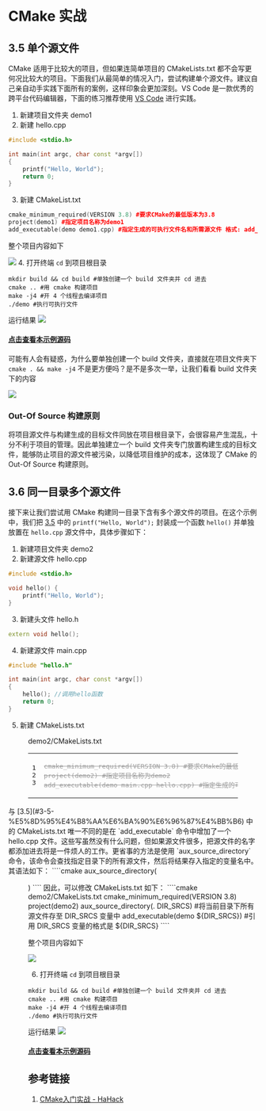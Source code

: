 # CMake 实战
## 3.5 单个源文件
CMake 适用于比较大的项目，但如果连简单项目的 CMakeLists.txt 都不会写更何况比较大的项目。下面我们从最简单的情况入门，尝试构建单个源文件。建议自己亲自动手实践下面所有的案例，这样印象会更加深刻。VS Code 是一款优秀的跨平台代码编辑器，下面的练习推荐使用 [VS Code](https://code.visualstudio.com/) 进行实践。
1. 新建项目文件夹 demo1
2. 新建 hello.cpp
````cpp demo1/hello.cpp
#include <stdio.h>

int main(int argc, char const *argv[])
{
    printf("Hello, World");
    return 0;
}
````
3. 新建 CMakeList.txt
````cpp demo1/CMakeList.txt
cmake_minimum_required(VERSION 3.8) #要求CMake的最低版本为3.8
project(demo1) #指定项目名称为demo1
add_executable(demo demo1.cpp) #指定生成的可执行文件名和所需源文件 格式: add_executable(生成的可执行文件名 源文件1 源文件2 ...)
````
整个项目内容如下

![](http://images.lolimay.cn/18-8-19/66993297.jpg)
4. 打开终端 `cd` 到项目根目录
````shell lolimay@lolimay-PC: example/cmake/demo1
mkdir build && cd build #单独创建一个 build 文件夹并 cd 进去
cmake .. #用 cmake 构建项目
make -j4 #开 4 个线程去编译项目
./demo #执行可执行文件
````

运行结果
![](http://images.lolimay.cn/18-8-19/39115902.jpg)

#### [点击查看本示例源码](https://github.com/loliMay/deepin-develop-guide/tree/master/example/cmake/demo1)

可能有人会有疑惑，为什么要单独创建一个 build 文件夹，直接就在项目文件夹下 `cmake . && make -j4` 不是更方便吗？是不是多次一举，让我们看看 build 文件夹下的内容

![](http://images.lolimay.cn/18-8-19/44200067.jpg)

### Out-Of Source 构建原则
将项目源文件与构建生成的目标文件同放在项目根目录下，会很容易产生混乱，十分不利于项目的管理。因此单独建立一个 build 文件夹专门放置构建生成的目标文件，能够防止项目的源文件被污染，以降低项目维护的成本，这体现了 CMake 的 Out-Of Source 构建原则。

## 3.6 同一目录多个源文件
接下来让我们尝试用 CMake 构建同一目录下含有多个源文件的项目。在这个示例中，我们把 [3.5](#3-5-%E5%8D%95%E4%B8%AA%E6%BA%90%E6%96%87%E4%BB%B6) 中的 `printf("Hello, World");` 封装成一个函数 `hello()` 并单独放置在 `hello.cpp` 源文件中，具体步骤如下：
1. 新建项目文件夹 demo2
2. 新建源文件 hello.cpp
````cpp demo2/hello.cpp
#include <stdio.h>

void hello() {
    printf("Hello, World");
}
````
3. 新建头文件 hello.h
````cpp demo2/hello.h
extern void hello();
````
4. 新建源文件 main.cpp
````cpp demo2/main.cpp #程序入口
#include "hello.h"

int main(int argc, char const *argv[])
{
    hello(); //调用hello函数
    return 0;
}
````
5. 新建 CMakeLists.txt
<figure class="highlight cmake"><figcaption><span>demo2/CMakeLists.txt</span></figcaption><table><tbody><tr><td class="gutter"><pre><span class="line">1</span><br><span class="line">2</span><br><span class="line">3</span><br></pre></td><td class="code"><s style="color:#9b9b9b;"><pre><span class="line"><span class="keyword">cmake_minimum_required</span>(VERSION <span class="number">3.8</span>) <span class="comment">#要求CMake的最低版本为3.8</span></span><br><span class="line"><span class="keyword">project</span>(demo2) <span class="comment">#指定项目名称为demo2</span></span><br><span class="line"><span class="keyword">add_executable</span>(demo main.cpp hello.cpp) <span class="comment">#指定生成的可执行文件名和所需源文件</span></span><br></pre></s></td></tr></tbody></table></figure>
    与 [3.5](#3-5-%E5%8D%95%E4%B8%AA%E6%BA%90%E6%96%87%E4%BB%B6) 中的 CMakeLists.txt 唯一不同的是在 `add_executable` 命令中增加了一个 hello.cpp 文件。这些写虽然没有什么问题，但如果源文件很多，把源文件的名字都添加进去将是一件烦人的工作。更省事的方法是使用 `aux_source_directory` 命令，该命令会查找指定目录下的所有源文件，然后将结果存入指定的变量名中。其语法如下：
    ````cmake
    aux_source_directory(<dir> <variable>)
    ````
    因此，可以修改 CMakeLists.txt 如下：
    ````cmake demo2/CMakeLists.txt
    cmake_minimum_required(VERSION 3.8)
    project(demo2)
    aux_source_directory(. DIR_SRCS) #将当前目录下所有源文件存至 DIR_SRCS 变量中
    add_executable(demo ${DIR_SRCS}) #引用 DIR_SRCS 变量的格式是 ${DIR_SRCS}
    ````

整个项目内容如下

![](http://images.lolimay.cn/18-8-20/6696068.jpg)

6. 打开终端 `cd` 到项目根目录
````shell lolimay@lolimay-PC: example/cmake/demo2
mkdir build && cd build #单独创建一个 build 文件夹并 cd 进去
cmake .. #用 cmake 构建项目
make -j4 #开 4 个线程去编译项目
./demo #执行可执行文件
````

运行结果
![](http://images.lolimay.cn/18-8-20/91665209.jpg)

#### [点击查看本示例源码](https://github.com/loliMay/deepin-develop-guide/tree/master/example/cmake/demo2)

## 参考链接
1. <a href="http://www.hahack.com/codes/cmake/">CMake入门实战 - HaHack</a>